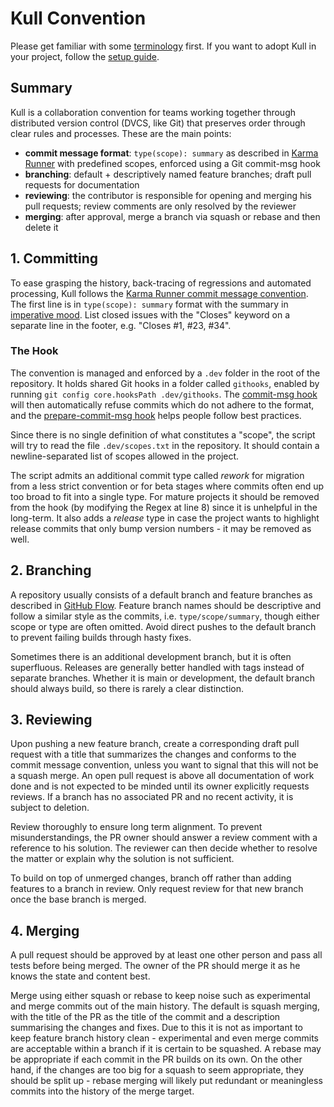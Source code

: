 # Kull Convention

Please get familiar with some [terminology](terminology.md) first.
If you want to adopt Kull in your project,
follow the [setup guide](setup.md).

## Summary

Kull is a collaboration convention for teams
working together through distributed version control (DVCS, like Git)
that preserves order through clear rules and processes.
These are the main points:

- **commit message format**: `type(scope): summary`
  as described in [Karma Runner](http://karma-runner.github.io/6.4/dev/git-commit-msg.html)
  with predefined scopes, enforced using a Git commit-msg hook
- **branching**: default + descriptively named feature branches; draft pull requests for documentation
- **reviewing**: the contributor is responsible for opening and merging his pull requests; review comments are only resolved by the reviewer
- **merging**: after approval, merge a branch via squash or rebase and then delete it

## 1. Committing

To ease grasping the history, back-tracing of regressions and automated processing,
Kull follows the [Karma Runner commit message convention](http://karma-runner.github.io/6.4/dev/git-commit-msg.html).
The first line is in `type(scope): summary` format
with the summary in [imperative mood](https://chris.beams.io/posts/git-commit/#imperative).
List closed issues with the "Closes" keyword on a separate line in the footer, e.g. "Closes #1, #23, #34".

### The Hook

The convention is managed and enforced by a `.dev` folder in the root of the repository.
It holds shared Git hooks in a folder called `githooks`,
enabled by running `git config core.hooksPath .dev/githooks`.
The [commit-msg hook](.dev/githooks/commit-msg) will then automatically refuse commits which do not adhere to the format,
and the [prepare-commit-msg hook](.dev/githooks/prepare-commit-msg) helps people follow best practices.

Since there is no single definition of what constitutes a "scope",
the script will try to read the file `.dev/scopes.txt` in the repository.
It should contain a newline-separated list of scopes allowed in the project.

<!-- TODO allow executable scopesfile -->

The script admits an additional commit type called *rework* for migration from a less strict convention
or for beta stages where commits often end up too broad to fit into a single type.
For mature projects it should be removed from the hook (by modifying the Regex at line 8)
since it is unhelpful in the long-term.
It also adds a *release* type in case the project wants to highlight release commits
that only bump version numbers -
it may be removed as well.

## 2. Branching

A repository usually consists of a default branch and feature branches as described in [GitHub Flow](https://githubflow.github.io/).
Feature branch names should be descriptive and follow a similar style as the commits,
i.e. `type/scope/summary`, though either scope or type are often omitted.
Avoid direct pushes to the default branch to prevent failing builds through hasty fixes.

Sometimes there is an additional development branch, but it is often superfluous.
Releases are generally better handled with tags instead of separate branches.
Whether it is main or development, the default branch should always build, so there is rarely a clear distinction.

## 3. Reviewing

Upon pushing a new feature branch,
create a corresponding draft pull request with a title that summarizes the changes
and conforms to the commit message convention,
unless you want to signal that this will not be a squash merge.
An open pull request is above all documentation of work done
and is not expected to be minded
until its owner explicitly requests reviews.
If a branch has no associated PR and no recent activity,
it is subject to deletion.

Review thoroughly to ensure long term alignment.
To prevent misunderstandings, the PR owner should answer a review comment with a reference to his solution.
The reviewer can then decide whether to resolve the matter or explain why the solution is not sufficient.

To build on top of unmerged changes, branch off rather than adding features to a branch in review.
Only request review for that new branch once the base branch is merged.

## 4. Merging

A pull request should be approved by at least one other person and pass all tests before being merged.
The owner of the PR should merge it as he knows the state and content best.

Merge using either squash or rebase to keep noise such as experimental and merge commits out of the main history.
The default is squash merging,
with the title of the PR as the title of the commit
and a description summarising the changes and fixes.
Due to this it is not as important to keep feature branch history clean -
experimental and even merge commits are acceptable within a branch if it is certain to be squashed.
A rebase may be appropriate if each commit in the PR builds on its own.
On the other hand, if the changes are too big for a squash to seem appropriate, they should be split up -
rebase merging will likely put redundant or meaningless commits into the history of the merge target.
